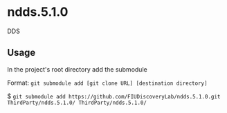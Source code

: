 # ndds.5.1.0
DDS

## Usage
In the project's root directory add the submodule

Format: `git submodule add [git clone URL] [destination directory]`

$ `git submodule add https://github.com/FIUDiscoveryLab/ndds.5.1.0.git ThirdParty/ndds.5.1.0/ ThirdParty/ndds.5.1.0/`
